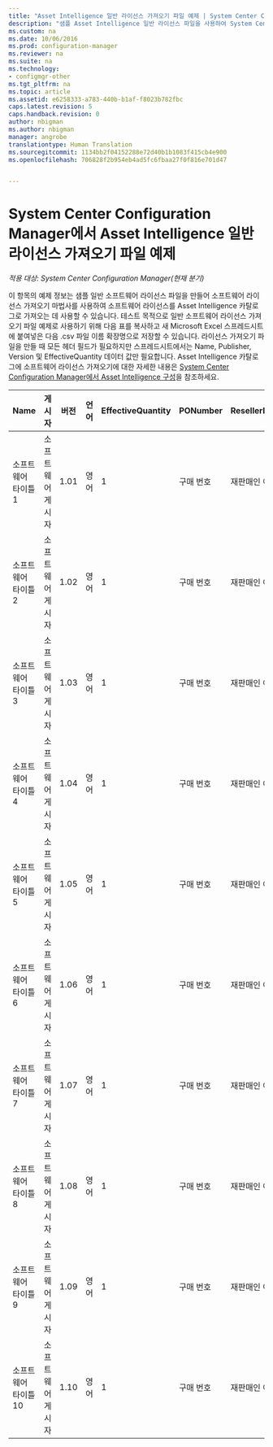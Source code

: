 ```yaml
---
title: "Asset Intelligence 일반 라이선스 가져오기 파일 예제 | System Center Configuration Manager"
description: "샘플 Asset Intelligence 일반 라이선스 파일을 사용하여 System Center Configuration Manager의 소프트웨어 라이선스를 가져올 수 있도록 합니다."
ms.custom: na
ms.date: 10/06/2016
ms.prod: configuration-manager
ms.reviewer: na
ms.suite: na
ms.technology:
- configmgr-other
ms.tgt_pltfrm: na
ms.topic: article
ms.assetid: e6258333-a783-440b-b1af-f8023b782fbc
caps.latest.revision: 5
caps.handback.revision: 0
author: nbigman
ms.author: nbigman
manager: angrobe
translationtype: Human Translation
ms.sourcegitcommit: 1134bb2f04152288e72d40b1b1083f415cb4e900
ms.openlocfilehash: 706828f2b954eb4ad5fc6fbaa27f0f816e701d47


---
```

# <a name="example-asset-intelligence-general-license-import-file-in-system-center-configuration-manager"></a>System Center Configuration Manager에서 Asset Intelligence 일반 라이선스 가져오기 파일 예제

*적용 대상: System Center Configuration Manager(현재 분기)*

이 항목의 예제 정보는 샘플 일반 소프트웨어 라이선스 파일을 만들어 소프트웨어 라이선스 가져오기 마법사를 사용하여 소프트웨어 라이선스를 Asset Intelligence 카탈로그로 가져오는 데 사용할 수 있습니다. 테스트 목적으로 일반 소프트웨어 라이선스 가져오기 파일 예제로 사용하기 위해 다음 표를 복사하고 새 Microsoft Excel 스프레드시트에 붙여넣은 다음 .csv 파일 이름 확장명으로 저장할 수 있습니다. 라이선스 가져오기 파일을 만들 때 모든 헤더 필드가 필요하지만 스프레드시트에서는 Name, Publisher, Version 및 EffectiveQuantity 데이터 값만 필요합니다. Asset Intelligence 카탈로그에 소프트웨어 라이선스 가져오기에 대한 자세한 내용은 [System Center Configuration Manager에서 Asset Intelligence 구성](../../../../core/clients/manage/asset-intelligence/configuring-asset-intelligence.md)을 참조하세요.  

|Name|게시자|버전|언어|EffectiveQuantity|PONumber|ResellerName|DateOfPurchase|SupportPurchased|SupportExpirationDate|설명|  
|----------|---------------|-------------|--------------|-----------------------|--------------|------------------|--------------------|----------------------|---------------------------|--------------|  
|소프트웨어 타이틀 1|소프트웨어 게시자|1.01|영어|1|구매 번호|재판매인 이름|10/10/2010|0|10/10/2012|설명|  
|소프트웨어 타이틀 2|소프트웨어 게시자|1.02|영어|1|구매 번호|재판매인 이름|10/10/2010|0|10/10/2012|설명|  
|소프트웨어 타이틀 3|소프트웨어 게시자|1.03|영어|1|구매 번호|재판매인 이름|10/10/2010|0|10/10/2012|설명|  
|소프트웨어 타이틀 4|소프트웨어 게시자|1.04|영어|1|구매 번호|재판매인 이름|10/10/2010|0|10/10/2012|설명|  
|소프트웨어 타이틀 5|소프트웨어 게시자|1.05|영어|1|구매 번호|재판매인 이름|10/10/2010|0|10/10/2012|설명|  
|소프트웨어 타이틀 6|소프트웨어 게시자|1.06|영어|1|구매 번호|재판매인 이름|10/10/2010|0|10/10/2012|설명|  
|소프트웨어 타이틀 7|소프트웨어 게시자|1.07|영어|1|구매 번호|재판매인 이름|10/10/2010|0|10/10/2012|설명|  
|소프트웨어 타이틀 8|소프트웨어 게시자|1.08|영어|1|구매 번호|재판매인 이름|10/10/2010|0|10/10/2012|설명|  
|소프트웨어 타이틀 9|소프트웨어 게시자|1.09|영어|1|구매 번호|재판매인 이름|10/10/2010|0|10/10/2012|설명|  
|소프트웨어 타이틀 10|소프트웨어 게시자|1.10|영어|1|구매 번호|재판매인 이름|10/10/2010|0|10/10/2012|설명|  



<!--HONumber=Nov16_HO1-->


